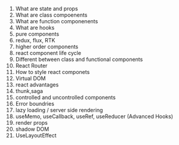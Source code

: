 1) What are state and props
2) What are class compoenents
3) What are function componenents
4) What are hooks
5) pure components
6) redux, flux, RTK
7) higher order components
8) react component life cycle
9) Different between class and functional components
10) React Router
11) How to style react componets
12) Virtual DOM
13) react advantages
14) thunk,saga
15) controlled and uncontrolled components
16) Error boundries
17) lazy loading / server side rendering
18) useMemo, useCallback, useRef, useReducer (Advanced Hooks)
19) render props
20) shadow DOM
21) UseLayoutEffect
